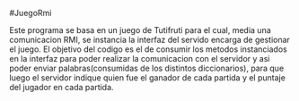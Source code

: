 #JuegoRmi

Este programa se basa en un juego de Tutifruti para el cual, media una comunicacion RMI, se instancia la interfaz del servido encarga de gestionar el juego.
El objetivo del codigo es el de consumir los metodos instanciados en la interfaz para poder realizar la comunicacion con el servidor y asi poder enviar palabras(consumidas de los distintos diccionarios), para que luego el servidor indique quien fue el ganador de cada partida y el puntaje del jugador en cada partida.
